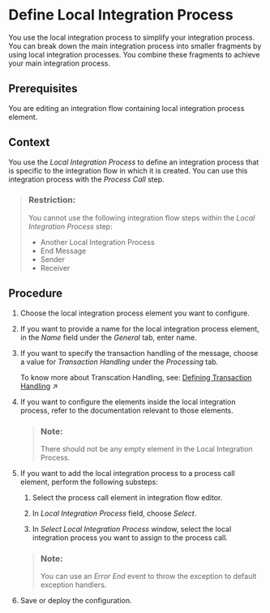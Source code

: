 <!-- loio520341af123a4c2b89796e033e9fd31d -->

# Define Local Integration Process

You use the local integration process to simplify your integration process. You can break down the main integration process into smaller fragments by using local integration processes. You combine these fragments to achieve your main integration process.



## Prerequisites

You are editing an integration flow containing local integration process element.



## Context

You use the *Local Integration Process* to define an integration process that is specific to the integration flow in which it is created. You can use this integration process with the *Process Call* step.

> ### Restriction:  
> You cannot use the following integration flow steps within the *Local Integration Process* step:
> 
> -   Another Local Integration Process
> -   End Message
> -   Sender
> -   Receiver



## Procedure

1.  Choose the local integration process element you want to configure.

2.  If you want to provide a name for the local integration process element, in the *Name* field under the *General* tab, enter name.

3.  If you want to specify the transaction handling of the message, choose a value for *Transaction Handling* under the *Processing* tab.

    To know more about Transcation Handling, see: [Defining Transaction Handling](https://help.sap.com/viewer/987273656c2f47d2aca4e0bfce26c594/IAT/en-US/2a5d4bc3b5da46df84b26ac96450587b.html "You can configure transaction handling on integration process or local integration process level.") :arrow_upper_right:

4.  If you want to configure the elements inside the local integration process, refer to the documentation relevant to those elements.

    > ### Note:  
    > There should not be any empty element in the Local Integration Process.

5.  If you want to add the local integration process to a process call element, perform the following substeps:

    1.  Select the process call element in integration flow editor.

    2.  In *Local Integration Process* field, choose *Select*.

    3.  In *Select Local Integration Process* window, select the local integration process you want to assign to the process call.


    > ### Note:  
    > You can use an *Error End* event to throw the exception to default exception handlers.

6.  Save or deploy the configuration.


